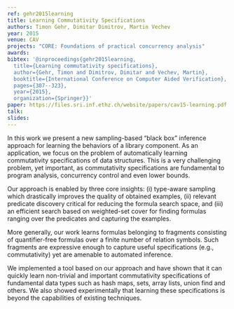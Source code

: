 ```yaml
---
ref: gehr2015learning
title: Learning Commutativity Specifications
authors: Timon Gehr, Dimitar Dimitrov, Martin Vechev     
year: 2015
venue: CAV
projects: "CORE: Foundations of practical concurrency analysis"
awards:
bibtex: '@inproceedings{gehr2015learning,
  title={Learning commutativity specifications},
  author={Gehr, Timon and Dimitrov, Dimitar and Vechev, Martin},
  booktitle={International Conference on Computer Aided Verification},
  pages={307--323},
  year={2015},
  organization={Springer}}'
paper: https://files.sri.inf.ethz.ch/website/papers/cav15-learning.pdf
talk: 
slides: 
---
```


In this work we present a new sampling-based “black box” inference approach for learning the behaviors of a library component. As an application, we focus on the problem of automatically learning commutativity specifications of data structures. This is a very challenging problem, yet important, as commutativity specifications are fundamental to program analysis, concurrency control and even lower bounds.

Our approach is enabled by three core insights: (i) type-aware sampling which drastically improves the quality of obtained examples, (ii) relevant predicate discovery critical for reducing the formula search space, and (iii) an efficient search based on weighted-set cover for finding formulas ranging over the predicates and capturing the examples.

More generally, our work learns formulas belonging to fragments consisting of quantifier-free formulas over a finite number of relation symbols. Such fragments are expressive enough to capture useful specifications
(e.g., commutativity) yet are amenable to automated inference.

We implemented a tool based on our approach and have shown that it can quickly learn non-trivial and important commutativity specifications of fundamental data types such as hash maps, sets, array lists, union find and others. We also showed experimentally that learning these specifications is beyond the capabilities of existing techniques.
